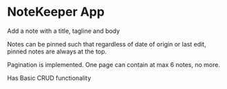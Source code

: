 # NoteKeeper App


Add a note with a title, tagline and body

Notes can be pinned such that regardless of date of origin or last edit, pinned  notes are always at the top. 

Pagination is implemented. One page can contain at max 6 notes, no  more. 

Has Basic CRUD functionality





